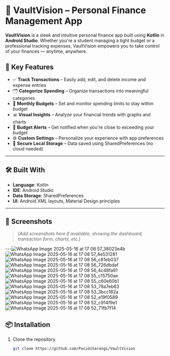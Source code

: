 # 🚀 VaultVision – Personal Finance Management App

**VaultVision** is a sleek and intuitive personal finance app built using **Kotlin** in **Android Studio**. Whether you're a student managing a tight budget or a professional tracking expenses, VaultVision empowers you to take control of your finances — anytime, anywhere.

## 📱 Key Features

- ✅ **Track Transactions** – Easily add, edit, and delete income and expense entries  
- 🗂 **Categorize Spending** – Organize transactions into meaningful categories  
- 📅 **Monthly Budgets** – Set and monitor spending limits to stay within budget  
- 📊 **Visual Insights** – Analyze your financial trends with graphs and charts  
- 🔔 **Budget Alerts** – Get notified when you're close to exceeding your budget  
- ⚙ **Custom Settings** – Personalize your experience with app preferences  
- 🔐 **Secure Local Storage** – Data saved using SharedPreferences (no cloud needed)

---

## 🛠 Built With

- **Language**: Kotlin  
- **IDE**: Android Studio  
- **Data Storage**: SharedPreferences  
- **UI**: Android XML layouts, Material Design principles

---

## 📸 Screenshots

> *(Add screenshots here if available, showing the dashboard, transaction form, charts, etc.)*

---![WhatsApp Image 2025-05-16 at 17 08 57_38023e4b](https://github.com/user-attachments/assets/b11be272-7ec2-48a9-93d2-edbed48fc081)
![WhatsApp Image 2025-05-16 at 17 08 57_4e531281](https://github.com/user-attachments/assets/b2c2dcd1-6a59-45a3-acf1-13ebf85418ee)
![WhatsApp Image 2025-05-16 at 17 08 56_c81eb037](https://github.com/user-attachments/assets/5320cbfb-66d4-460c-8718-78efe20c1b4e)
![WhatsApp Image 2025-05-16 at 17 08 56_726dbdaf](https://github.com/user-attachments/assets/bafb1b12-2f19-4206-a61a-a7a558f8b2e1)
![WhatsApp Image 2025-05-16 at 17 08 56_4c48fa91](https://github.com/user-attachments/assets/4756e87d-a9b3-4815-939a-148f7c75d8a4)
![WhatsApp Image 2025-05-16 at 17 08 55_c15750ae](https://github.com/user-attachments/assets/80d10f94-4439-4d51-a49a-e40aaf2c0810)
![WhatsApp Image 2025-05-16 at 17 08 55_c60e60b1](https://github.com/user-attachments/assets/dc526c2d-3dfe-49a3-b7b5-ee253974e3ad)
![WhatsApp Image 2025-05-16 at 17 08 53_78a7eb63](https://github.com/user-attachments/assets/dd176d5b-9fa2-4328-81cf-d3ba4fd727a6)
![WhatsApp Image 2025-05-16 at 17 08 53_3bcc182a](https://github.com/user-attachments/assets/ef46f16c-de32-4567-8afe-7897a934f7e9)
![WhatsApp Image 2025-05-16 at 17 08 52_e19f0589](https://github.com/user-attachments/assets/1093e7b5-a665-44bf-8142-595e246ccc8f)
![WhatsApp Image 2025-05-16 at 17 08 52_c914f9e1](https://github.com/user-attachments/assets/d53dce7e-2403-4618-86f2-975150cb864a)
![WhatsApp Image 2025-05-16 at 17 08 52_71fb7f14](https://github.com/user-attachments/assets/3d853821-d108-4e67-ac7e-2e443321a0f6)


## 📦 Installation

1. Clone the repository  
   ```bash
   git clone https://github.com/PasidiSarangi/VaultVision




